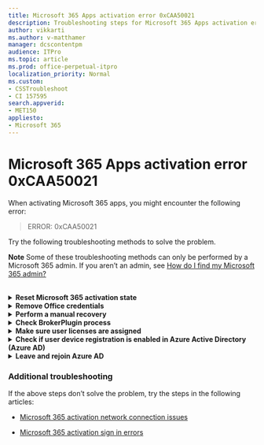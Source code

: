 ```yaml
---
title: Microsoft 365 Apps activation error 0xCAA50021 
description: Troubleshooting steps for Microsoft 365 Apps activation error 0xCAA50021
author: vikkarti
ms.author: v-matthamer
manager: dcscontentpm
audience: ITPro 
ms.topic: article 
ms.prod: office-perpetual-itpro
localization_priority: Normal
ms.custom: 
- CSSTroubleshoot
- CI 157595
search.appverid: 
- MET150
appliesto:
- Microsoft 365
---
```


# Microsoft 365 Apps activation error 0xCAA50021

When activating Microsoft 365 apps, you might encounter the following error:

> ERROR: 0xCAA50021

Try the following troubleshooting methods to solve the problem.

**Note** Some of these troubleshooting methods can only be performed by a Microsoft 365 admin. If you aren’t an admin, see [How do I find my Microsoft 365 admin?](https://support.microsoft.com/office/how-do-i-find-my-microsoft-365-admin-59b8e361-dbb6-407f-8ac3-a30889e7b99b)
<br/><br/>

<details>
<summary><b>Reset Microsoft 365 activation state</b></summary>

Run the [Microsoft Support and Recovery Assistant (SaRA) to reset the Microsoft 365 activation state](https://aka.ms/SaRA-OfficeActivation-Reset).

For manual steps or more information, see [Reset Microsoft 365 Apps for enterprise activation state](/reset-office-365-proplus-activation-state.md).
<br/><br/>
</details>

<details>
<summary><b>Remove Office credentials</b></summary>

1.	From Start, type credential manager, and then select **Credential Manager** from the search results.
1.	Select **Windows credentials**.
1.	If there are any credentials for **MicrosoftOffice16**, select the arrow next to them and then select **Remove**.
1.	Close Credential Manager.
1.	From Start, select **Settings** (the gear icon) > **Accounts** > **Access work or school**.
1.	If the account you use to sign in to office.com is listed there, but it isn’t the account you use to sign in to Windows, select it, and then select **Disconnect**.
1.	Restart the device and try to activate Microsoft 365 again.
<br/><br/>
</details>

<details>
<summary><b>Perform a manual recovery</b></summary>

See the [“Manual recovery” section of Connection issues in sign-in after update to Office 2016 build 16.0.7967 on Windows 10](https://docs.microsoft.com/office365/troubleshoot/authentication/connection-issue-when-sign-in-office-2016#manualrecovery).

<br/><br/>
</details>

<details>
<summary><b>Check BrokerPlugin process</b></summary>

Some antivirus, proxy, or firewall software might block the following plug-in process:

`Microsoft.AAD.BrokerPlugin_cw5n1h2txyewy`

Temporarily disable your antivirus software. Contact your system administrator to find out if you are behind a proxy or firewall that is blocking this process. If so, you will also need to temporarily disable your proxy or firewall connection. If you connect through a Virtual Private Network (VPN), you might need to temporarily disable your VPN also.

If the process isn’t blocked, but you still can’t activate Microsoft 365, delete your BrokerPlugin data and then reinstall it using the following steps:

1.	Open File Explorer, and put the following location in the address bar:
`%LOCALAPPDATA%\Packages\Microsoft.AAD.BrokerPlugin_cw5n1h2txyewy\AC\TokenBroker\Accounts`
1.	Press CTRL + A to select all.
1.	Right-click in the selected files and choose **Delete**.
1.	Put the following location in the File Explorer address bar:
`%LOCALAPPDATA%\Packages\Microsoft.Windows.CloudExperienceHost_cw5n1h2txyewy\AC\TokenBroker\Accounts`
1.	Select all files and delete them.
1.	Restart the device.
1.	Download and run [the SaRA package for sign in issues](https://aka.ms/SaRA-OfficeSignInScenario).

For manual troubleshooting for step 7, or for more information, see [Fix authentication issues in Office applications when you try to connect to an Office 365 service](/office365/troubleshoot/authentication/automatic-authentication-fails).
<br/><br/>
</details>

<details>
<summary><b>Make sure user licenses are assigned</b></summary>

1.	In the [Microsoft 365 Admin Center](https://admin.microsoft.com/), go to the **Users** > [Active users](https://go.microsoft.com/fwlink/p/?linkid=834822) page.
1.	Select the row of the user that you want to assign a license to.
1.	In the right pane, select **Licenses and Apps**.
1.	Expand the **Licenses** section, select the boxes for the licenses that you want to assign, then select **Save changes**.
1.	If the license is already assigned, uncheck it, select **Save changes**, then check it again and select **Save changes** again.
<br/><br/>
</details>

<details>
<summary><b>Check if user device registration is enabled in Azure Active Directory (Azure AD)</b></summary>

1.	Sign in to the [Microsoft 365 Admin Center](https://admin.microsoft.com/) with a global administrator account.  
1.	Select **Azure Active Directory** from the menu. If **Azure Active Directory** is not displayed in the menu, select **Show All**.  
1.	Select **Azure Active Directory** in the menu of the Azure Active Directory admin center.  
1.	Select **Device** > **Device Settings**.
1.	Make sure **Users can join devices to Azure AD** is set to **All**.  
1.	Make sure **Users can register their devices with Azure AD** is set to **All**.
<br/><br/>
</details>

<details>
<summary><b>Leave and rejoin Azure AD</b></summary>

1.	Open a Command Prompt window as an administrator. From Start, type *cmd.exe* in the search box, right-click **Command Prompt** in the list, and then select **Run as administrator**.
1.	Type the following command, and then press Enter:
`dsregcmd /status`
1.	Check if the device is joined to Azure AD. For more details, see [Troubleshoot devices by using the dsregcmd command](/azure/active-directory/devices/troubleshoot-device-dsregcmd).
1.	If the **AzureAdjoined** value is **YES**, continue to step 5. If it’s **NO**, skip to step 11.
1.	Type the following command, and then press Enter:
`dsregcmd /leave`
1.	Type the command `dsregcmd /status` again and press Enter.
1.	Verify that the **AzureAdjoined** value is **NO**.
1.	Restart the device.
1.	Open a Command Prompt as administrator, and type the `dsregcmd /status` command again.
1.	If the **AzureAdjoined** value is **YES**, try to activate Microsoft 365 Apps again. If it’s **NO**, continue to the next step.
1.	Download [PsExec](/sysinternals/downloads/psexec).
1.	Return to the Command Prompt and type the following command:
`psexec -i -s cmd.exe`
1.	In the new Command Prompt window that opens, type the following command:
`dsregcmd /join`
1.	Type the dsregcmd /status command again, and verify that the **AzureAdjoined** value is **YES**.
1.	Try to activate Microsoft 365 Apps again.
<br/><br/>
</details>

### Additional troubleshooting

If the above steps don’t solve the problem, try the steps in the following articles:

- [Microsoft 365 activation network connection issues](./network-connection-issues.md)

- [Microsoft 365 activation sign in errors](./sign-in-issues.md)